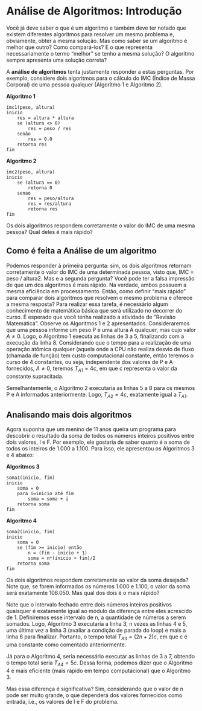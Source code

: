 ﻿# Análise de Algoritmos: Introdução
Você já deve saber o que é um algoritmo e também deve ter notado que existem diferentes algoritmos para resolver um mesmo problema e, obviamente, obter a mesma solução. Mas como saber se um algoritmo é melhor que outro? Como compará-los? E o que representa necessariamente  o termo “melhor” se tenho a mesma solução? O algoritmo sempre apresenta uma solução correta?

A  **análise de algoritmos**  tenta justamente responder a estas perguntas. Por exemplo, considere dois algoritmos para o cálculo do IMC (Índice de Massa Corporal) de uma pessoa qualquer (Algoritmo 1 e Algoritmo 2).

**Algoritmo 1**
```
imc1(peso, altura)  
inicio  
	res = altura * altura  
	se (altura <> 0)  
		res = peso / res  
	senão  
		res = 0.0  	
	retorna res  
fim
```
**Algoritmo 2**
```
imc2(peso, altura)  
inicio  
	se (altura == 0)  
		retorna 0  
	senao  
		res = peso/altura  
		res = res/altura  
		retorna res  
fim
```

Os dois algoritmos respondem corretamente o valor do IMC de uma mesma pessoa? Qual deles é mais rápido?

  
## Como é feita a Análise de um algoritmo
Podemos responder à primeira pergunta: sim, os dois algoritmos retornam corretamente o valor do IMC de uma determinada pessoa, visto que, IMC = peso / altura2. Mas e a segunda pergunta?
Você pode ter a falsa impressão de que um dos algoritmos é mais rápido. Na verdade, ambos possuem a mesma eficiência em processamento. Então, como definir “mais rápido” para comparar dois algoritmos que resolvem o mesmo problema e oferece a mesma resposta?
Para realizar essa tarefa, é necessário algum conhecimento de matemática básica que será utilizado no decorrer do curso. É esperado que você tenha realizado a atividade de “Revisão Matemática”. Observe os Algoritmos 1 e 2 apresentados.
Consideraremos que uma pessoa informe um peso P e uma altura A qualquer, mas cujo valor $A \neq 0$. Logo, o Algoritmo 1 executa as linhas de 3 a 5, finalizando com a execução da linha 8. Considerando que o tempo para a realização de uma operação atômica qualquer (aquela onde a CPU não realiza desvio de fluxo (chamada de função) tem custo computacional constante, então teremos o curso de 4 constantes, ou seja, independente dos valores de P e A fornecidos, $A \neq 0$, teremos $T_{A1}  = 4c$, em que c representa o valor da constante supracitada.

Semelhantemente, o Algoritmo 2 executaria as linhas 5 a 8 para os mesmos P e A informados anteriormente. Logo, $T_{A2}  = 4c$, exatamente igual a $T_{A1}$.

## Analisando mais dois algoritmos
Agora suponha que um menino de 11 anos queira um programa para descobrir o resultado da soma de todos os números inteiros positivos entre dois valores, I e F. Por exemplo, ele gostaria de saber quanto é a soma de todos os inteiros de 1.000 a 1.100. Para isso, ele apresentou os Algoritmos 3 e 4 abaixo:

**Algoritmos 3**
```
soma1(inicio, fim)  
inicio  
	soma = 0  
	para i=inicio até fim  
		soma = soma + i  
	retorna soma  
fim
```
**Algoritmo 4**
```
soma2(inicio, fim)  
inicio  
	soma = 0  
	se (fim >= inicio) então  
		n = (fim - inicio + 1)  
		soma = n*(inicio + fim)/2  
	retorna soma  
fim
```
Os dois algoritmos respondem corretamente ao valor da soma desejada? Note que, se forem informados os números 1.000 e 1.100, o valor da soma será exatamente  106.050. Mas qual dos dois é o mais rápido?

Note que o intervalo fechado entre dois números inteiros positivos quaisquer é exatamente igual ao módulo da diferença entre eles acrescido de 1. Definiremos esse intervalo de n, a quantidade de números a serem somados. Logo, Algoritmo 3 executaria a linha 3, n vezes as linhas 4 e 5, uma última vez a linha 3 (avaliar a condição de parada do loop) e mais a linha 6 para finalizar. Portanto, o tempo total $T_{A3} = (2n + 2)c$, em que c é uma constante como comentado anteriormente.

Já para o Algoritmo 4, seria necessário executar as linhas de 3 a 7, obtendo o tempo total seria $T_{A4}  = 5c$. Dessa forma, podemos dizer que o Algoritmo 4 é mais eficiente (mais rápido em tempo computacional) que o Algoritmo 3.

Mas essa diferença é significativa? Sim, considerando que o valor de n pode ser muito grande, o que dependerá dos valores fornecidos como entrada, i.e., os valores de I e F do problema.
